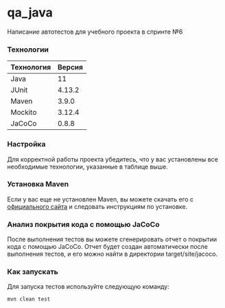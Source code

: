 # qa_java

Написание автотестов для учебного проекта в спринте №6
### Технологии

| Технология | Версия |
|------------|--------|
| Java       | 11     |
| JUnit      | 4.13.2 |
| Maven      | 3.9.0  |
| Mockito    | 3.12.4 |
| JaCoCo     | 0.8.8  |

### Настройка

Для корректной работы проекта убедитесь, что у вас установлены все необходимые технологии, указанные в таблице выше.

### Установка Maven

Если у вас еще не установлен Maven, вы можете скачать его с [официального сайта](https://maven.apache.org/download.cgi) и следовать инструкциям по установке.

### Анализ покрытия кода с помощью JaCoCo
После выполнения тестов вы можете сгенерировать отчет о покрытии кода с помощью JaCoCo. Отчет будет создан автоматически после выполнения тестов, и его можно найти в директории target/site/jacoco.

### Как запускать

Для запуска тестов используйте следующую команду:

```bash
mvn clean test
